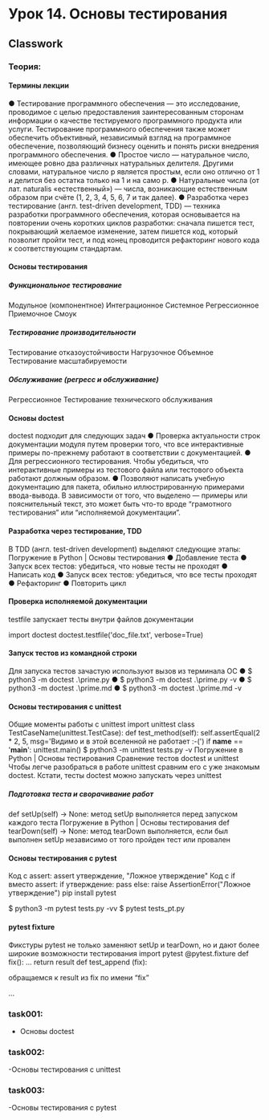 # Урок 14. Основы тестирования

## Classwork

### Теория:

#### Термины лекции

● Тестирование программного обеспечения — это исследование, проводимое
с целью предоставления заинтересованным сторонам информации о
качестве тестируемого программного продукта или услуги. Тестирование
программного обеспечения также может обеспечить объективный,
независимый взгляд на программное обеспечение, позволяющий бизнесу
оценить и понять риски внедрения программного обеспечения.
● Простое число — натуральное число, имеющее ровно два различных
натуральных делителя. Другими словами, натуральное число p является
простым, если оно отлично от 1 и делится без остатка только на 1 и на само p.
● Натуральные числа (от лат. naturalis «естественный») — числа,
возникающие естественным образом при счёте (1, 2, 3, 4, 5, 6, 7 и так далее).
● Разработка через тестирование (англ. test-driven development, TDD) —
техника разработки программного обеспечения, которая основывается на
повторении очень коротких циклов разработки: сначала пишется тест,
покрывающий желаемое изменение, затем пишется код, который позволит
пройти тест, и под конец проводится рефакторинг нового кода к
соответствующим стандартам.

#### Основы тестирования

##### Функциональное тестирование

Модульное (компонентное)
Интеграционное
Системное
Регрессионное
Приемочное
Смоук

##### Тестирование производительности

Тестирование отказоустойчивости
Нагрузочное
Объемное
Тестирование масштабируемости

##### Обслуживание (регресс и обслуживание)

Регрессионное
Тестирование технического обслуживания

#### Основы doctest

doctest подходит для следующих задач
● Проверка актуальности строк документации модуля путем проверки того,
что все интерактивные примеры по-прежнему работают в соответствии
с документацией.
● Для регрессионного тестирования. Чтобы убедиться, что интерактивные
примеры из тестового файла или тестового объекта работают должным
образом.
● Позволяют написать учебную документацию для пакета, обильно
иллюстрированную примерами ввода-вывода. В зависимости от того,
что выделено — примеры или пояснительный текст, это может быть что-то
вроде “грамотного тестирования” или “исполняемой документации”.

#### Разработка через тестирование, TDD

В TDD (англ. test-driven development) выделяют следующие этапы:
Погружение в Python | Основы тестирования
● Добавление теста
● Запуск всех тестов: убедиться, что новые тесты не проходят
● Написать код
● Запуск всех тестов: убедиться, что все тесты проходят
● Рефакторинг
● Повторить цикл

#### Проверка исполняемой документации

testfile запускает тесты внутри файлов документации

import doctest
doctest.testfile('doc_file.txt', verbose=True)

#### Запуск тестов из командной строки

Для запуска тестов зачастую используют вызов из терминала ОС
● $ python3 -m doctest .\prime.py
● $ python3 -m doctest .\prime.py -v
● $ python3 -m doctest .\prime.md
● $ python3 -m doctest .\prime.md -v

#### Основы тестирования с unittest

Общие моменты работы с unittest
import unittest
class TestCaseName(unittest.TestCase):
def test_method(self):
self.assertEqual(2 * 2, 5, msg='Видимо и в этой
вселенной не работает :-(')
if __name__ == '__main__':
unittest.main()
$ python3 -m unittest tests.py -v
Погружение в Python | Основы тестирования
Сравнение тестов doctest и unittest
Чтобы легче разобраться в работе unittest сравним его
с уже знакомым doctest.
Кстати, тесты doctest можно запускать через unittest

##### Подготовка теста и сворачивание работ

def setUp(self) -> None:
метод setUp выполняется перед запуском каждого теста
Погружение в Python | Основы тестирования
def tearDown(self) -> None:
метод tearDown выполняется, если был выполнен setUp
независимо от того пройден тест или провален

#### Основы тестирования с pytest

Код с assert:
assert утверждение, "Ложное утверждение"
Код с if вместо assert:
if утверждение:
pass
else:
raise AssertionError("Ложное утверждение")
pip install pytest

$ python3 -m pytest tests.py -vv
$ pytest tests_pt.py

#### pytest fixture

Фикстуры pytest не только заменяют setUp и tearDown, но и дают
более широкие возможности тестирования
import pytest
@pytest.fixture
def fix():
...
return result
def test_append (fix):

 обращаемся к result из fix по имени “fix”

...

### task001:

- Основы doctest

### task002:

-Основы тестирования с unittest

### task003:

-Основы тестирования с pytest